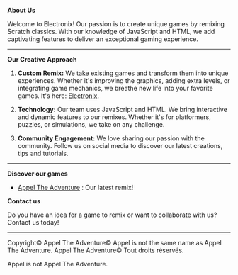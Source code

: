 **About Us**

Welcome to Electronix! Our passion is to create unique games by remixing Scratch classics. With our knowledge of JavaScript and HTML, we add captivating features to deliver an exceptional gaming experience.

---

**Our Creative Approach**

1. **Custom Remix:** We take existing games and transform them into unique experiences. Whether it's improving the graphics, adding extra levels, or integrating game mechanics, we breathe new life into your favorite games.
It's here: [Electronix](https://eaielectronic.github.io/Electronix/).

3. **Technology:** Our team uses JavaScript and HTML. We bring interactive and dynamic features to our remixes. Whether it's for platformers, puzzles, or simulations, we take on any challenge.

4. **Community Engagement:** We love sharing our passion with the community. Follow us on social media to discover our latest creations, tips and tutorials.

---

**Discover our games**

- [Appel The Adventure](https://eaielectronic.github.io/Electronix/Galery/Appel-The-Adventure/) : Our latest remix!

**Contact us**

Do you have an idea for a game to remix or want to collaborate with us? Contact us today!

---
Copyright© Appel The Adventure© 
Appel is not the same name as Appel The Adventure. Appel The Adventure© 
Tout droits réservés.

Appel is not Appel The Adventure.
